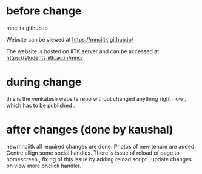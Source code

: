 # before change

 mnciitk.github.io

Website can be viewed at https://mnciitk.github.io/

The website is hosted on IITK server and can be accessed at https://students.iitk.ac.in/mnc/

# during change
this is the venkatesh website repo without changed anything right now , which has to be published .

# after changes (done by kaushal)
newmnciitk
all required changes are done.
Photos of new tenure are added.
Centre allign some social handles.
There is issue of reload of page to homescreen , fixing of this issue by adding reload script , update changes on view more onclick handler.
